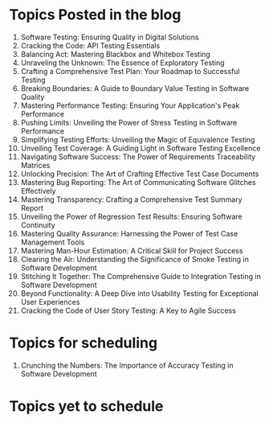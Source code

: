 # Topics Posted in the blog
1. Software Testing: Ensuring Quality in Digital Solutions
2. Cracking the Code: API Testing Essentials
3. Balancing Act: Mastering Blackbox and Whitebox Testing
4. Unraveling the Unknown: The Essence of Exploratory Testing
5. Crafting a Comprehensive Test Plan: Your Roadmap to Successful Testing
6. Breaking Boundaries: A Guide to Boundary Value Testing in Software Quality
7. Mastering Performance Testing: Ensuring Your Application's Peak Performance
8. Pushing Limits: Unveiling the Power of Stress Testing in Software Performance
9. Simplifying Testing Efforts: Unveiling the Magic of Equivalence Testing
10. Unveiling Test Coverage: A Guiding Light in Software Testing Excellence
11. Navigating Software Success: The Power of Requirements Traceability Matrices
12. Unlocking Precision: The Art of Crafting Effective Test Case Documents
13. Mastering Bug Reporting: The Art of Communicating Software Glitches Effectively
14. Mastering Transparency: Crafting a Comprehensive Test Summary Report
15. Unveiling the Power of Regression Test Results: Ensuring Software Continuity
16. Mastering Quality Assurance: Harnessing the Power of Test Case Management Tools
17. Mastering Man-Hour Estimation: A Critical Skill for Project Success
18. Clearing the Air: Understanding the Significance of Smoke Testing in Software Development
19. Stitching It Together: The Comprehensive Guide to Integration Testing in Software Development
20. Beyond Functionality: A Deep Dive into Usability Testing for Exceptional User Experiences
21. Cracking the Code of User Story Testing: A Key to Agile Success

# Topics for scheduling
1. Crunching the Numbers: The Importance of Accuracy Testing in Software Development



# Topics yet to schedule